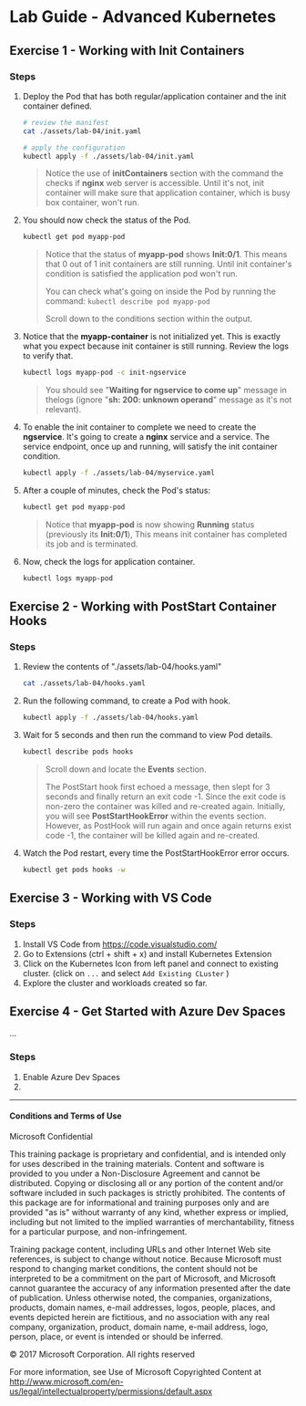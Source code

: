 # Lab Guide - Advanced Kubernetes

## Exercise 1 - Working with Init Containers

### Steps

1. Deploy the Pod that has both regular/application
container and the init container defined. 

    ```bash
    # review the manifest
    cat ./assets/lab-04/init.yaml

    # apply the configuration
    kubectl apply -f ./assets/lab-04/init.yaml
    ```

    > Notice the use of **initContainers** section with the command the checks if **nginx** web server is accessible. Until it's not, init container will make sure that application container, which is busy box container, won't run. 

2. You should now check the status of the Pod. 

    ```bash
    kubectl get pod myapp-pod
    ```

    > Notice that the status of **myapp-pod** shows **Init:0/1**. This means that 0 out of 1 init containers are still running. Until init container's condition is satisfied the application pod won't run.  
    > 
    > You can check what's going on inside the Pod by running the command: ```kubectl describe pod myapp-pod```
    >
    > Scroll down to the conditions section within the output.

1. Notice that the **myapp-container** is not initialized yet. This is exactly what you expect because init container is still running. Review the logs to verify that.

    ```bash
    kubectl logs myapp-pod -c init-ngservice
    ```

    > You should see "**Waiting for ngservice to come up**" message in thelogs (ignore "**sh: 200: unknown operand**" message as it's not relevant).  

1. To enable the init container to complete we need to create the **ngservice**. It's going to create a **nginx** service and a service. The service endpoint, once up and running, will satisfy the init container condition.

    ```bash
    kubectl apply -f ./assets/lab-04/myservice.yaml
    ```

1. After a couple of minutes, check the Pod's status:

    ```bash
    kubectl get pod myapp-pod
    ```

    > Notice that **myapp-pod** is now showing **Running** status (previously its **Init:0/1**), This means init container has completed its job and is terminated.  

1. Now, check the logs for application container.

    ```bash
    kubectl logs myapp-pod
    ```

## Exercise 2 - Working with PostStart Container Hooks

### Steps

1. Review the contents of "./assets/lab-04/hooks.yaml"

    ```bash
    cat ./assets/lab-04/hooks.yaml
    ```

2. Run the following command, to create a Pod with hook.  

    ```bash
    kubectl apply -f ./assets/lab-04/hooks.yaml
    ```
    
3. Wait for 5 seconds and then run the command to view Pod details.

    ```bash
    kubectl describe pods hooks
    ```

    > Scroll down and locate the **Events** section. 
    >
    > The PostStart hook first echoed a message, then slept for 3 seconds and finally return an exit code -1. Since the exit code is non-zero the container was killed and re-created again. Initially, you will see **PostStartHookError** within the events section. However, as PostHook will run again and once again returns exist code -1, the container will be killed again and re-created.  

4. Watch the Pod restart, every time the PostStartHookError error occurs.

    ```bash
    kubectl get pods hooks -w
    ```

## Exercise 3 - Working with VS Code

### Steps

1. Install VS Code from https://code.visualstudio.com/ 
2. Go to Extensions (ctrl + shift + x) and install Kubernetes Extension 
3. Click on the Kubernetes Icon from left panel and connect to existing cluster. (click on `...` and select `Add Existing CLuster` )
4. Explore the cluster and workloads created so far.

## Exercise 4 - Get Started with Azure Dev Spaces
...

### Steps

1. Enable Azure Dev Spaces
2. 

___
#### Conditions and Terms of Use

Microsoft Confidential  

This training package is proprietary and confidential, and is intended only for uses described in the training materials. Content and software is provided to you under a Non-Disclosure Agreement and cannot be distributed. Copying or disclosing all or any portion of the content and/or software included in such packages is strictly prohibited.
The contents of this package are for informational and training purposes only and are provided "as is" without warranty of any kind, whether express or implied, including but not limited to the implied warranties of merchantability, fitness for a particular purpose, and non-infringement.

Training package content, including URLs and other Internet Web site references, is subject to change without notice. Because Microsoft must respond to changing market conditions, the content should not be interpreted to be a commitment on the part of Microsoft, and Microsoft cannot guarantee the accuracy of any information presented after the date of publication. Unless otherwise noted, the companies, organizations, products, domain names, e-mail addresses, logos, people, places, and events depicted herein are fictitious, and no association with any real company, organization, product, domain name, e-mail address, logo, person, place, or event is intended or should be inferred. 

© 2017 Microsoft Corporation. All rights reserved

For more information, see Use of Microsoft Copyrighted Content at
http://www.microsoft.com/en-us/legal/intellectualproperty/permissions/default.aspx
